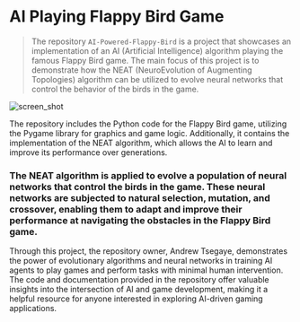 # AI Playing Flappy Bird Game

> The repository `AI-Powered-Flappy-Bird` is a project that showcases an implementation of an AI (Artificial Intelligence) algorithm playing the famous Flappy Bird game. The main focus of this project is to demonstrate how the NEAT (NeuroEvolution of Augmenting Topologies) algorithm can be utilized to evolve neural networks that control the behavior of the birds in the game.

![screen_shot](https://i.imgur.com/ZkkhzVV.png)

The repository includes the Python code for the Flappy Bird game, utilizing the Pygame library for graphics and game logic. Additionally, it contains the implementation of the NEAT algorithm, which allows the AI to learn and improve its performance over generations.

### The NEAT algorithm is applied to evolve a population of neural networks that control the birds in the game. These neural networks are subjected to natural selection, mutation, and crossover, enabling them to adapt and improve their performance at navigating the obstacles in the Flappy Bird game.

Through this project, the repository owner, Andrew Tsegaye, demonstrates the power of evolutionary algorithms and neural networks in training AI agents to play games and perform tasks with minimal human intervention. The code and documentation provided in the repository offer valuable insights into the intersection of AI and game development, making it a helpful resource for anyone interested in exploring AI-driven gaming applications.
